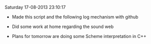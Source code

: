 Saturday 17-08-2013 23:10:17
* Made this script and the following log mechanism with github
* Did some work at home regarding the sound web 

* Plans for tomorrow are doing some Scheme interpretation in C++

